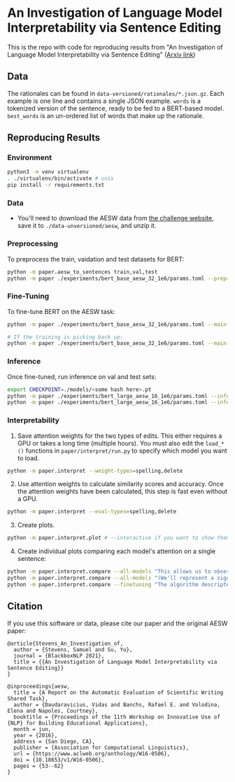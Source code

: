 # An Investigation of Language Model Interpretability via Sentence Editing

This is the repo with code for reproducing results from "An Investigation of Language Model Interpretability via Sentence Editing" ([Arxiv link](https://arxiv.org/abs/2011.14039))

## Data

The rationales can be found in `data-versioned/rationales/*.json.gz`. Each example is one line and contains a single JSON example. `words` is a tokenized version of the sentence, ready to be fed to a BERT-based model. `best_words` is an un-ordered list of words that make up the rationale.

## Reproducing Results

### Environment

```sh
python3 -m venv virtualenv
. ./virtualenv/bin/activate # unix
pip install -r requirements.txt
```

### Data

- You'll need to download the AESW data from [the challenge website](http://textmining.lt/aesw/aesw2016down.html), save it to `./data-unversioned/aesw`, and unzip it.

### Preprocessing

To preprocess the train, vaidation and test datasets for BERT:

```sh
python -m paper.aesw_to_sentences train,val,test
python -m paper ./experiments/bert_base_aesw_32_1e6/params.toml --preprocess train,val,test
```

### Fine-Tuning

To fine-tune BERT on the AESW task:

```sh
python -m paper ./experiments/bert_base_aesw_32_1e6/params.toml --main-loop

# If the training is picking back up:
python -m paper ./experiments/bert_base_aesw_32_1e6/params.toml --main-loop -continuing
```

### Inference

Once fine-tuned, run inference on val and test sets:

```sh
export CHECKPOINT=./models/<some hash here>.pt
python -m paper ./experiments/bert_large_aesw_16_1e6/params.toml --inference-val $CHECKPOINT
python -m paper ./experiments/bert_large_aesw_16_1e6/params.toml --inference-test $CHECKPOINT
```

### Interpretability

1. Save attention weights for the two types of edits. This either requires a GPU or takes a long time (multiple hours). You must also edit the `load_*()` functions in `paper/interpret/run.py` to specify which model you want to load.

```sh
python -m paper.interpret --weight-types=spelling,delete
```

2. Use attention weights to calculate similarity scores and accuracy. Once the attention weights have been calculated, this step is fast even without a GPU.

```sh
python -m paper.interpret --eval-types=spelling,delete
```

3. Create plots.

```sh
python -m paper.interpret.plot # --interactive if you want to show them on screen
```

4. Create individual plots comparing each model's attention on a single sentence:

```sh
python -m paper.interpret.compare --all-models "This allows us to observe Saturn's moons."
python -m paper.interpret.compare --all-models "(We'll represent a signature as an encrypted message digest):"
python -m paper.interpret.compare --finetuning "The algorithm descripted in the previous sections has several advantages."
```

## Citation

If you use this software or data, please cite our paper and the original AESW paper:

```
@article{Stevens_An_Investigation_of,
  author = {Stevens, Samuel and Su, Yu},
  journal = {BlackboxNLP 2021},
  title = {{An Investigation of Language Model Interpretability via Sentence Editing}}
}

@inproceedings{aesw,
  title = {A Report on the Automatic Evaluation of Scientific Writing Shared Task},
  author = {Daudaravicius, Vidas and Banchs, Rafael E. and Volodina, Elena and Napoles, Courtney},
  booktitle = {Proceedings of the 11th Workshop on Innovative Use of {NLP} for Building Educational Applications},
  month = jun,
  year = {2016},
  address = {San Diego, CA},
  publisher = {Association for Computational Linguistics},
  url = {https://www.aclweb.org/anthology/W16-0506},
  doi = {10.18653/v1/W16-0506},
  pages = {53--62}
}
```
